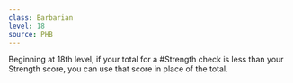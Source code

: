 ```yaml
---
class: Barbarian
level: 18
source: PHB
---
```


Beginning at 18th level, if your total for a #Strength check is less than your Strength score, you can use that score in place of the total.
